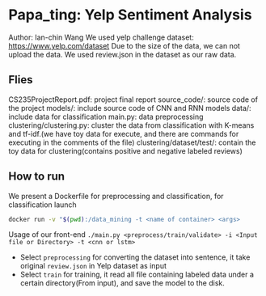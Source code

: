 # Papa_ting: Yelp Sentiment Analysis
Author: Ian-chin Wang
We used yelp challenge dataset: https://www.yelp.com/dataset
Due to the size of the data, we can not upload the data.
We used review.json in the dataset as our raw data.
## Flies
CS235ProjectReport.pdf: project final report
source_code/: source code of the project
models/: include source code of CNN and RNN models
data/: include data for classification
main.py: data preprocessing
clustering/clustering.py: cluster the data from classification with K-means and tf-idf.(we have toy data for execute, and there are commands for executing in the comments of the file)
clustering/dataset/test/: contain the toy data for clustering(contains positive and negative labeled reviews)
## How to run
We present a Dockerfile for preprocessing and classification, for classification launch
```bash
docker run -v "$(pwd):/data_mining -t <name of container> <args>
```
Usage of our front-end
`./main.py <preprocess/train/validate> -i <Input file or Directory> -t <cnn or lstm>`
* Select `preprocessing` for converting the dataset into sentence, it take original `review.json` in Yelp dataset as input
* Select `train` for training, it read all file containing labeled data under a certain directory(From input), and save the model to the disk.
